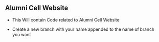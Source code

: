 ## Alumni Cell Website

* This Will contain Code related to Alumni Cell Website 

* Create a new branch with your name appended to the name of branch you want

